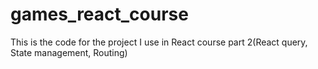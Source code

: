 # games_react_course
This is the code for the  project I use in React course part 2(React query, State management, Routing)
